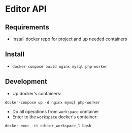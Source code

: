 # Editor API

## Requirements

- Install docker repo for project and up needed containers

## Install

- `docker-compose build nginx mysql php-worker`

## Development

- Up docker's containers:

`docker-compose up -d nginx mysql php-worker`
- Do all operations from `workspace` container
-  Enter to the `workspace` docker's container:
```
docker exec -it editor_workspace_1 bash
```
